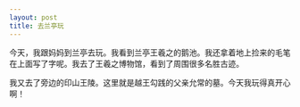 ```yaml
---
layout: post
title: 去兰亭玩
---
```



今天，我跟妈妈到兰亭去玩。我看到兰亭王羲之的鹅池。我还拿着地上捡来的毛笔在上面写了字呢。我去了王羲之博物馆，看到了周围很多名胜古迹。

我又去了旁边的印山王陵。这里就是越王勾践的父亲允常的墓。今天我玩得真开心啊！
